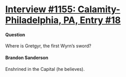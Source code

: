 # [Interview #1155: Calamity-Philadelphia, PA, Entry #18](https://www.theoryland.com/intvmain.php?i=1155#18)

#### Question

Where is Gretgyr, the first Wyrn’s sword?

#### Brandon Sanderson

Enshrined in the Capital (he believes).

